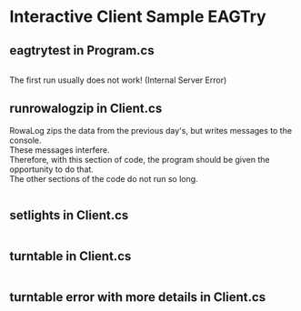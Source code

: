 # Interactive Client Sample EAGTry

## eagtrytest in Program.cs

```cs --source-file ./Program.cs --project ./EAGTry.csproj --region eagtrytest
```
The first run usually does not work! (Internal Server Error)

## runrowalogzip in Client.cs

RowaLog zips the data from the previous day's, but writes messages to the console.<br>
These messages interfere.<br>
Therefore, with this section of code, the program should be given the opportunity to do that.<br>
The other sections of the code do not run so long.

```cs --source-file ./Client.cs --project ./EAGTry.csproj --region rowalogzipcleanup
```



## setlights in Client.cs

```cs --source-file ./Client.cs --project ./EAGTry.csproj --region setlights
```
## turntable in Client.cs

```cs --source-file ./Client.cs --project ./EAGTry.csproj --region turntable
```

## turntable error with more details in Client.cs

```cs --source-file ./Client.cs --project ./EAGTry.csproj --region turntableerror
```


